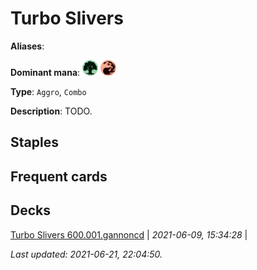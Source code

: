 # Turbo Slivers

**Aliases**: 

**Dominant mana**: <img src="../resources/images/mana/G.png" width="25"/> <img src="../resources/images/mana/R.png" width="25"/>

**Type**: `Aggro`, `Combo`

**Description**: TODO.

## **Staples**



## **Frequent cards**



## **Decks**

[Turbo Slivers 600.001.gannoncd](https://deckstats.net/decks/181430/2102506-turbo-slivers-600-001-gannoncd) | *2021-06-09, 15:34:28* |   


*Last updated: 2021-06-21, 22:04:50.*
